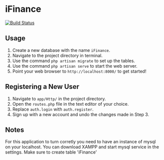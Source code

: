 # iFinance

[![Build Status](https://travis-ci.org/laravel/framework.svg)](https://travis-ci.org/laravel/framework)

## Usage

1. Create a new database with the name `iFinance`.
2. Navigate to the project directory in terminal.
3. Use the command `php artisan migrate` to set up the tables.
4. Use the command `php artisan serve` to start the web server.
5. Point your web browser to `http://localhost:8000/` to get started!

## Registering a New User

1. Navigate to `app/Http/` in the project directory.
2. Open the `routes.php` file in the text editor of your choice.
3. Replace `auth.login` with `auth.register`.
4. Sign up with a new account and undo the changes made in Step 3.

## Notes

For this application to turn corretly you need to have an instance of mysql on your localhost.
You can download XAMPP and start mysql service in the settings. Make sure to create table 'iFinance'
